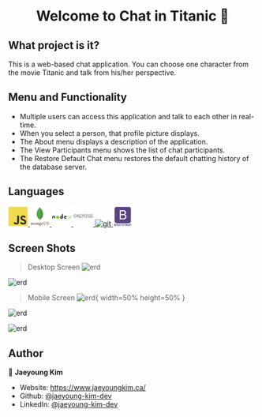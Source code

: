 <h1 align="center">Welcome to Chat in Titanic 👋</h1>

## What project is it?

This is a web-based chat application. You can choose one character from the movie Titanic and talk from his/her perspective.

## Menu and Functionality

- Multiple users can access this application and talk to each other in real-time.
- When you select a person, that profile picture displays.
- The About menu displays a description of the application.
- The View Participants menu shows the list of chat participants.
- The Restore Default Chat menu restores the default chatting history of the database server.

## Languages

<p align="left"> <a href="https://developer.mozilla.org/en-US/docs/Web/JavaScript" target="_blank"> <img src="https://raw.githubusercontent.com/devicons/devicon/master/icons/javascript/javascript-original.svg" alt="javascript" width="40" height="40"/> </a> <a href="https://www.mongodb.com/" target="_blank"> <img src="https://raw.githubusercontent.com/devicons/devicon/master/icons/mongodb/mongodb-original-wordmark.svg" alt="mongodb" width="40" height="40"/> </a> <a href="https://nodejs.org" target="_blank"> <img src="https://raw.githubusercontent.com/devicons/devicon/master/icons/nodejs/nodejs-original-wordmark.svg" alt="nodejs" width="40" height="40"/> </a> <a href="https://expressjs.com" target="_blank"> <img src="https://raw.githubusercontent.com/devicons/devicon/master/icons/express/express-original-wordmark.svg" alt="express" width="40" height="40"/> </a> <a href="https://git-scm.com/" target="_blank"> <img src="https://www.vectorlogo.zone/logos/git-scm/git-scm-icon.svg" alt="git" width="40" height="40"/> </a><a href="https://getbootstrap.com" target="_blank"> <img src="https://raw.githubusercontent.com/devicons/devicon/master/icons/bootstrap/bootstrap-plain-wordmark.svg" alt="bootstrap" width="40" height="40"/> </a> </p>

## Screen Shots

> Desktop Screen
> ![erd](https://github.com/Jaeyoung-Kim-Dev/ChatWithTitanic/blob/master/screenshots/screenshot1.jpg?raw=true)

![erd](https://github.com/Jaeyoung-Kim-Dev/ChatWithTitanic/blob/master/screenshots/screenshot2.jpg?raw=true)

> Mobile Screen
> ![erd](https://github.com/Jaeyoung-Kim-Dev/ChatWithTitanic/blob/master/screenshots/screenshot3.jpg?raw=true){ width=50% height=50% }

![erd](https://github.com/Jaeyoung-Kim-Dev/ChatWithTitanic/blob/master/screenshots/screenshot4.jpg?raw=true)

![erd](https://github.com/Jaeyoung-Kim-Dev/ChatWithTitanic/blob/master/screenshots/screenshot5.jpg?raw=true)

## Author

👤 **Jaeyoung Kim**

- Website: https://www.jaeyoungkim.ca/
- Github: [@jaeyoung-kim-dev](https://github.com/jaeyoung-kim-dev)
- LinkedIn: [@jaeyoung-kim-dev](https://www.linkedin.com/in/jaeyoung-kim-dev/)

